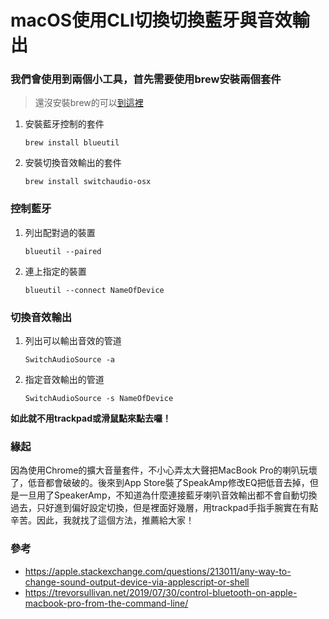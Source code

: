 # macOS使用CLI切換切換藍牙與音效輸出

### 我們會使用到兩個小工具，首先需要使用brew安裝兩個套件
> 還沒安裝brew的可以[到這裡](https://brew.sh/index_zh-tw)

1. 安裝藍牙控制的套件
	```
	brew install blueutil
	```
1. 安裝切換音效輸出的套件
	```
	brew install switchaudio-osx
	```
### 控制藍牙
1. 列出配對過的裝置
	```
	blueutil --paired
	```
1. 連上指定的裝置
	```
	blueutil --connect NameOfDevice
	```
### 切換音效輸出
1. 列出可以輸出音效的管道
	```
	SwitchAudioSource -a
	```
1. 指定音效輸出的管道
	```
	SwitchAudioSource -s NameOfDevice
	```

**如此就不用trackpad或滑鼠點來點去囉！**

### 緣起
因為使用Chrome的擴大音量套件，不小心弄太大聲把MacBook Pro的喇叭玩壞了，低音都會破破的。後來到App Store裝了SpeakAmp修改EQ把低音去掉，但是一旦用了SpeakerAmp，不知道為什麼連接藍牙喇叭音效輸出都不會自動切換過去，只好進到偏好設定切換，但是裡面好幾層，用trackpad手指手腕實在有點辛苦。因此，我就找了這個方法，推薦給大家！
### 參考
- https://apple.stackexchange.com/questions/213011/any-way-to-change-sound-output-device-via-applescript-or-shell
- https://trevorsullivan.net/2019/07/30/control-bluetooth-on-apple-macbook-pro-from-the-command-line/
